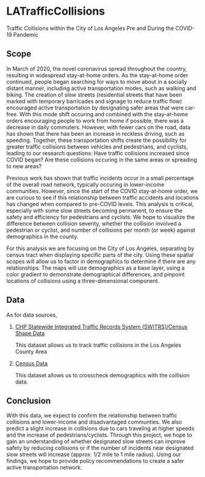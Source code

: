 # LATrafficCollisions
Traffic Collisions within the City of Los Angeles Pre and During the COVID-19 Pandemic
  
## Scope
  In March of 2020, the novel coronavirus spread throughout the country, resulting in widespread stay-at-home orders. As the stay-at-home order continued, people began searching for ways to move about in a socially distant manner, including active transportation modes, such as walking and biking. The creation of slow streets (residential streets that have been marked with temporary barricades and signage to reduce traffic flow) encouraged active transportation by designating safer areas that were car-free. With this mode shift occuring and combined with the stay-at-home orders encouraging people to work from home if possible, there was a decrease in daily commuters. However, with fewer cars on the road, data has shown that there has been an increase in reckless driving, such as speeding. Together, these transportation shifts create the possibility for greater traffic collisions between vehicles and pedestrians, and cyclists, leading to our research questions: Have traffic collisions increased since COVID began? Are these collisions occuring in the same areas or spreading to new areas?
   
   Previous work has shown that traffic incidents occur in a small percentage of the overall road network, typically occuring in lower-income communities. However, since the start of the COVID stay-at-home order, we are curious to see if this relationship between traffic accidents and locations has changed when compared to pre-COVID levels. This analysis is critical, especially with some slow streets becoming permanent, to ensure the safety and efficiency for pedestrians and cyclists. We hope to visualize the difference between collision severity, whether the collision involved a pedestrian or cyclist, and number of collisions per month (or week) against demographics in the county. 
  
  For this analysis we are focusing on the City of Los Angeles, separating by census tract when displaying specific parts of the city. Using these spatial scopes will allow us to factor in demographics to determine if there are any relationships. The maps will use demographics as a base layer, using a color gradient to demonstrate demographical differences, and pinpoint locations of collisions using a three-dimensional component. 

## Data
As for data sources,  
1. [CHP Statewide Integrated Traffic Records System (SWITRS)/Census Shape Data](https://www.chp.ca.gov/programs-services/services-information/switrs-internet-statewide-integrated-traffic-records-system) 

    This dataset allows us to track traffic collisions in the Los Angeles County Area

2. [Census Data](https://data.census.gov/cedsci/)

    This dataset allows us to crosscheck demographics with the collision data. 

## Conclusion
With this data, we expect to confirm the relationship between traffic collisions and lower-income and disadvantaged communties. We also predict a slight increase in collisions due to cars traveling at higher speeds and the increase of pedestrians/cyclists. Through this project, we hope to gain an understanding of whether designated slow streets can improve safety by reducing collisions or if the number of incidents near designated slow streets will increase (approx. 1/2 mile to 1 mile radius). Using our findings, we hope to provide policy recommendations to create a safer active transportation network.
